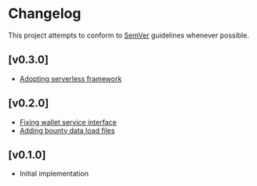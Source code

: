 # Changelog
This project attempts to conform to [SemVer](https://semver.org/) guidelines whenever possible.

## [v0.3.0]
* [Adopting serverless framework](https://github.com/Ubunfu/mc-bounty-processor/pull/6)

## [v0.2.0]
* [Fixing wallet service interface](https://github.com/Ubunfu/mc-bounty-processor/pull/3)
* [Adding bounty data load files](https://github.com/Ubunfu/mc-bounty-processor/pull/4)

## [v0.1.0]
* Initial implementation